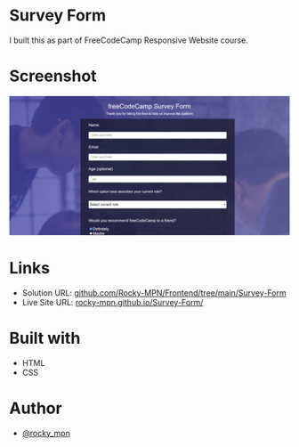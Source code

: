 # Survey Form

I built this as part of FreeCodeCamp Responsive Website course.



# Screenshot

![](screenshot.png)


# Links

- Solution URL: [github.com/Rocky-MPN/Frontend/tree/main/Survey-Form](https://github.com/Rocky-MPN/Frontend/tree/main/FreeCodeCamp/Survey-Form)
- Live Site URL: [rocky-mpn.github.io/Survey-Form/](https://rocky-mpn.github.io/Survey-Form/)


# Built with

- HTML
- CSS


#  Author

- [@rocky_mpn](https://www.twitter.com/rocky_mpn)

